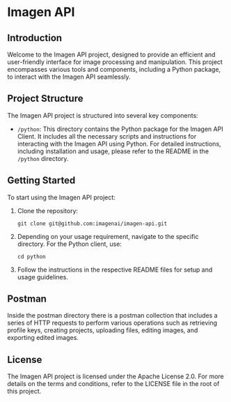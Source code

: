 # Imagen API

## Introduction

Welcome to the Imagen API project, designed to provide an efficient and user-friendly interface for image processing and
manipulation. This project encompasses various tools and components, including a Python package, to interact with the
Imagen API seamlessly.


## Project Structure

The Imagen API project is structured into several key components:

- `/python`: This directory contains the Python package for the Imagen API Client. It includes all the necessary scripts
  and instructions for interacting with the Imagen API using Python. For detailed instructions, including installation
  and usage, please refer to the README in the `/python` directory.

## Getting Started

To start using the Imagen API project:

1. Clone the repository:
   ```
   git clone git@github.com:imagenai/imagen-api.git
   ```
2. Depending on your usage requirement, navigate to the specific directory. For the Python client, use:
   ```
   cd python
   ```
3. Follow the instructions in the respective README files for setup and usage guidelines.

## Postman

Inside the postman directory there is a postman collection that includes a series of HTTP requests to perform various
operations such as retrieving profile keys, creating projects, uploading files, editing images, and exporting edited
images.

## License

The Imagen API project is licensed under the Apache License 2.0. For more details on the terms and conditions, refer to
the LICENSE file in the root of this project.

